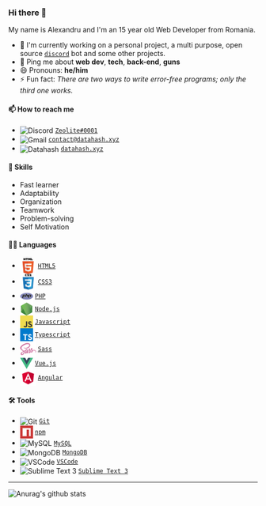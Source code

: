 ### Hi there 👋

My name is Alexandru and I'm an 15 year old Web Developer from Romania.

- 🏢 I'm currently working on a personal project, a multi purpose, open source [`discord`] bot and some other projects.
- 💬 Ping me about **web dev**, **tech**, **back-end**, **guns**
- 😄 Pronouns: **he/him**
- ⚡️ Fun fact: *There are two ways to write error-free programs; only the third one works.*

#### 📫 How to reach me
   <!--- <img src="https://practicaldev-herokuapp-com.freetls.fastly.net/assets/devlogo-pwa-512.png" alt="dev.to" width="24" align="center"> [`leonardssh`]-->
   - <img src="https://github.com/LeonardSSH/LeonardSSH/blob/master/discord.svg" alt="Discord" width="24" align="center"> [`Zeolite#0001`]
   - <img src="https://i.imgur.com/GL4DGyV.png" alt="Gmail" width="24" align="center"> [`contact@datahash.xyz`]
   - <img src="https://avatars1.githubusercontent.com/u/38909583?s=460&u=d52e6c7ec9fa3c532ed1220b289444dcecc67211&v=4" alt="Datahash" width="24" align="center"> [`datahash.xyz`]
   
#### 🌟 Skills
   - Fast learner
   - Adaptability
   - Organization
   - Teamwork
   - Problem-solving
   - Self Motivation

<!-- - ⚙️ I use daily: `.js`, `.ts`, `.vue`, `.php`, `.html`, `.css`, `.scss`, `.psd` -->
<!-- [<img src="" alt="" width="48">]() -->

#### 👨‍💻 Languages
   - <img src="https://raw.githubusercontent.com/github/explore/80688e429a7d4ef2fca1e82350fe8e3517d3494d/topics/html/html.png" alt="HTML5" width="32" align="center"> [`HTML5`]
   - <img src="https://raw.githubusercontent.com/github/explore/80688e429a7d4ef2fca1e82350fe8e3517d3494d/topics/css/css.png" alt="CSS3" width="32" align="center"> [`CSS3`]
   - <img src="https://raw.githubusercontent.com/github/explore/ccc16358ac4530c6a69b1b80c7223cd2744dea83/topics/php/php.png" alt="PHP" width="26" align="center"> [`PHP`]
   - <img src="https://raw.githubusercontent.com/github/explore/80688e429a7d4ef2fca1e82350fe8e3517d3494d/topics/nodejs/nodejs.png" alt="Node.js" width="26" align="center"> [`Node.js`]
   - <img src="https://raw.githubusercontent.com/github/explore/80688e429a7d4ef2fca1e82350fe8e3517d3494d/topics/javascript/javascript.png" alt="Javascript" width="26" align="center"> [`Javascript`]
   - <img src="https://raw.githubusercontent.com/github/explore/80688e429a7d4ef2fca1e82350fe8e3517d3494d/topics/typescript/typescript.png" alt="Typescript" width="26" align="center"> [`Typescript`]
   - <img src="https://raw.githubusercontent.com/github/explore/80688e429a7d4ef2fca1e82350fe8e3517d3494d/topics/sass/sass.png" alt="Sass" width="32" align="center"> [`Sass`]
   - <img src="https://raw.githubusercontent.com/github/explore/80688e429a7d4ef2fca1e82350fe8e3517d3494d/topics/vue/vue.png" alt="Vue.js" width="26" align="center"> [`Vue.js`]
   - <img src="https://raw.githubusercontent.com/github/explore/80688e429a7d4ef2fca1e82350fe8e3517d3494d/topics/angular/angular.png" alt="Angular" width="32" align="center"> [`Angular`]

#### 🛠️ Tools
   - <img src="https://raw.githubusercontent.com/Delta456/Delta456/master/img/git.png" alt="Git" width="26" align="center"> [`Git`]
   - <img src="https://raw.githubusercontent.com/github/explore/80688e429a7d4ef2fca1e82350fe8e3517d3494d/topics/npm/npm.png" alt="Node Package Manager" width="26" align="center"> [`npm`]
   - <img src="https://i.imgur.com/SrEvsTW.png" alt="MySQL" width="26" align="center"> [`MySQL`]
   - <img src="https://i.imgur.com/tay0UdE.png" alt="MongoDB" width="26" align="center"> [`MongoDB`]
   - <img src="https://i.imgur.com/OHsveKl.png" alt="VSCode" width="26" align="center"> [`VSCode`]
   - <img src="https://i.imgur.com/IgESTvh.png" alt="Sublime Text 3" width="26" align="center"> [`Sublime Text 3`]

<hr>


![Anurag's github stats](https://github-readme-stats.vercel.app/api?username=zeobyte&show_icons=true&theme=nord)

<!--START_SECTION:links-->

[`discord`]:               https://discord.com/


[`leonardssh22`]:          https://www.instagram.com/leonardssh22/
[`leonardssh_22`]:         https://twitter.com/leonardssh_22
[`leonardssh`]:            https://dev.to/leonardssh
[`Zeolite#0001`]:          https://discord.com/users/737665453090144261
[`contact@datahash.xyz`]:    mailto:contact@datahash.xyz
[`datahash.xyz`]:              https://datahash.xyz

[`HTML5`]:                 https://developer.mozilla.org/en-US/docs/Web/HTML
[`CSS3`]:                  https://developer.mozilla.org/en-US/docs/Web/CSS
[`PHP`]:                   https://www.php.net/
[`Node.js`]:               https://nodejs.org/en/
[`Javascript`]:            https://developer.mozilla.org/en-US/docs/Web/JavaScript
[`Typescript`]:            https://www.typescriptlang.org/
[`Sass`]:                  https://sass-lang.com/
[`Vue.js`]:                https://vuejs.org/
[`Angular`]:               https://angular.io/

[`Git`]:                   https://git-scm.com/
[`npm`]:                   https://npmjs.com
[`MySQL`]:                 https://www.mysql.com/
[`MongoDB`]:               https://www.mongodb.com/
[`VSCode`]:                https://code.visualstudio.com/
[`Sublime Text 3`]:        https://www.sublimetext.com/

<!--END_SECTION:links-->
